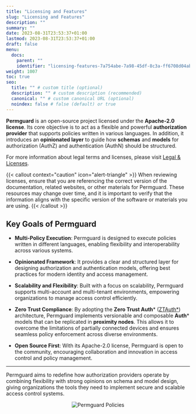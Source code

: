 ```yaml
---
title: "Licensing and Features"
slug: "Licensing and Features"
description: ""
summary: ""
date: 2023-08-31T23:53:37+01:00
lastmod: 2023-08-31T23:53:37+01:00
draft: false
menu:
  docs:
    parent: ""
    identifier: "licensing-features-7a754abe-7a98-45df-8c3a-ff6708d04abc"
weight: 1007
toc: true
seo:
  title: "" # custom title (optional)
  description: "" # custom description (recommended)
  canonical: "" # custom canonical URL (optional)
  noindex: false # false (default) or true
---
```

**Permguard** is an open-source project licensed under the **Apache-2.0 license**. Its core objective is to act as a flexible and powerful **authorization provider** that supports policies written in various languages. In addition, it introduces an **opinionated layer** to guide how **schemas** and **models** for authorization (AuthZ) and authentication (AuthN) should be structured.

For more information about legal terms and licenses, please visit [Legal & Licenses](/docs/0.1/legal-licenses).

{{< callout context="caution" icon="alert-triangle" >}}
When reviewing licenses, ensure that you are referencing the correct version of the documentation, related websites, or other materials for Permguard. These resources may change over time, and it is important to verify that the information aligns with the specific version of the software or materials you are using.
{{< /callout >}}

## Key Goals of Permguard

- **Multi-Policy Execution**: Permguard is designed to execute policies written in different languages, enabling flexibility and interoperability across various systems.

- **Opinionated Framework**: It provides a clear and structured layer for designing authorization and authentication models, offering best practices for modern identity and access management.

- **Scalability and Flexibility**: Built with a focus on scalability, Permguard supports multi-account and multi-tenant environments, empowering organizations to manage access control efficiently.

- **Zero Trust Compliance**: By adopting the **Zero Trust Auth*** ([ZTAuth*](https://medium.com/ztauth)) architecture, Permguard implements versionable and composable **Auth*** models that can be replicated in **proximity nodes**. This allows it to overcome the limitations of partially connected devices and ensures seamless policy enforcement across diverse environments.

- **Open Source First**: With its Apache-2.0 license, Permguard is open to the community, encouraging collaboration and innovation in access control and policy management.

---

Permguard aims to redefine how authorization providers operate by combining flexibility with strong opinions on schema and model design, giving organizations the tools they need to implement secure and scalable access control systems.

<div style="text-align: center">
  <img alt="Permguard Policies" src="/images/diagrams/d5.png"/>
</div>
